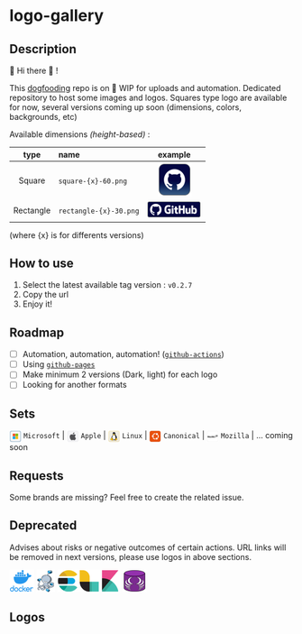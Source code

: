# logo-gallery

## Description

:mega: Hi there :wave: !

This [dogfooding](https://en.wikipedia.org/wiki/Eating_your_own_dog_food) repo is on :construction: WIP for uploads and automation. 
Dedicated repository to host some images and logos.
Squares type logo are available for now, several versions coming up soon (dimensions, colors, backgrounds, etc)

Available dimensions *(height-based)* :

|type|name|example|
|:--:|:--|:--:|
|Square|`square-{x}-60.png`|![android](./img/g/github/square-1-60.png "android")|
|Rectangle|`rectangle-{x}-30.png`|![android](./img/g/github/rectangle-1-30.png "android")|

(where {x} is for differents versions)

## How to use

1. Select the latest available tag version : `v0.2.7`
2. Copy the url
3. Enjoy it!

## Roadmap

* [ ] Automation, automation, automation! ([`github-actions`](https://github.com/features/actions))
* [ ] Using [`github-pages`](https://pages.github.com/)
* [ ] Make minimum 2 versions (Dark, light) for each logo
* [ ] Looking for another formats

## Sets

<img src="./img/m/microsoft/square-1-60.png" style="vertical-align:middle" height="21" > `Microsoft` |
<img src="./img/a/apple/square-1-60.png" style="vertical-align:middle" height="21" > `Apple` |
<img src="./img/l/linux/square-1-60.png" style="vertical-align:middle" height="21" > `Linux` |
<img src="./img/u/ubuntu/square-1-60.png" style="vertical-align:middle" height="21" > `Canonical` |
<img src="./img/m/mozilla/square-1-60.png" style="vertical-align:middle" height="21" > `Mozilla` | ... coming soon

## Requests

Some brands are missing? Feel free to create the related issue. 

## Deprecated

Advises about risks or negative outcomes of certain actions.
URL links will be removed in next versions, please use logos in above sections.

![docker](img/docker/docker.png "docker")
![docker-compose](img/docker-compose/docker-compose.png "docker-compose")
![elk](img/elk/elk.png "elk")
![schemacrawler](img/schemacrawler/schemacrawler.png "elk")

## Logos
